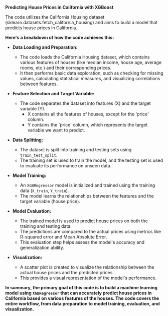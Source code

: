**Predicting House Prices in California with XGBoost**

The code utilizes the California Housing dataset (sklearn.datasets.fetch_california_housing) and aims to build a model that predicts house prices in California. 

**Here's a breakdown of how the code achieves this:**

* **Data Loading and Preparation:**
    * The code loads the California Housing dataset, which contains various features of houses (like median income, house age, average rooms, etc.) and their corresponding prices.
    * It then performs basic data exploration, such as checking for missing values, calculating statistical measures, and visualizing correlations between features.

* **Feature Selection and Target Variable:**
    * The code separates the dataset into features (X) and the target variable (Y).
        * X contains all the features of houses, except for the 'price' column.
        * Y contains the 'price' column, which represents the target variable we want to predict.

* **Data Splitting:**
    * The dataset is split into training and testing sets using `train_test_split`. 
    * The training set is used to train the model, and the testing set is used to evaluate its performance on unseen data.

* **Model Training:**
    * An `XGBRegressor` model is initialized and trained using the training data (`X_train`, `Y_train`).
    * The model learns the relationships between the features and the target variable (house price).

* **Model Evaluation:**
    * The trained model is used to predict house prices on both the training and testing data.
    * The predictions are compared to the actual prices using metrics like R-squared error and Mean Absolute Error.
    * This evaluation step helps assess the model's accuracy and generalization ability.

* **Visualization:**
    * A scatter plot is created to visualize the relationship between the actual house prices and the predicted prices. 
    * This provides a visual representation of the model's performance.

**In summary, the primary goal of this code is to build a machine learning model using `XGBRegressor` that can accurately predict house prices in California based on various features of the houses. The code covers the entire workflow, from data preparation to model training, evaluation, and visualization.**